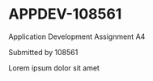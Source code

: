 # APPDEV-108561

Application Development Assignment A4

Submitted by 108561

Lorem ipsum dolor sit amet
